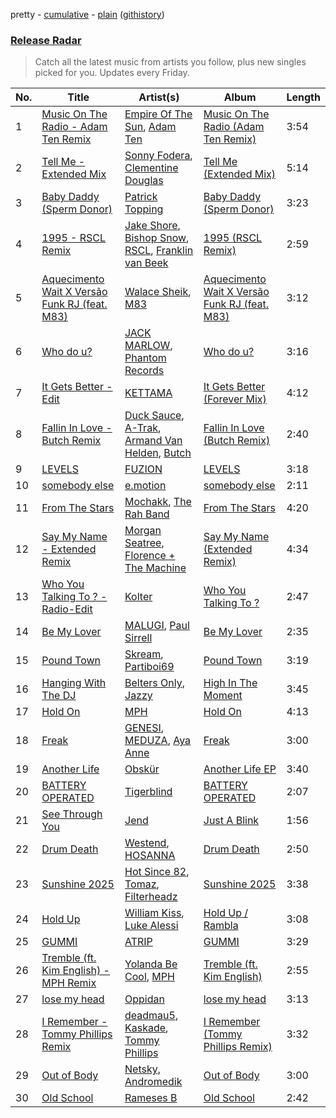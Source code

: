 pretty - [cumulative](/playlists/cumulative/Release%20Radar.md) - [plain](/playlists/plain/37i9dQZEVXbsudmxBFKW7G) ([githistory](https://github.githistory.xyz/vitokorn/spotify-playlist-archive/blob/master/playlists/plain/37i9dQZEVXbsudmxBFKW7G))
### [Release Radar](https://open.spotify.com/playlist/37i9dQZEVXbsudmxBFKW7G)

> Catch all the latest music from artists you follow, plus new singles picked for you. Updates every Friday.

| No. | Title | Artist(s) | Album | Length |
|---|---|---|---|---|
| 1 | [Music On The Radio - Adam Ten Remix](https://open.spotify.com/track/4ECz9b2xwtjUPz5VV0JXFj) | [Empire Of The Sun](https://open.spotify.com/artist/67hb7towEyKvt5Z8Bx306c), [Adam Ten](https://open.spotify.com/artist/05tmGPn4fFdVpnsMt0YW5S) | [Music On The Radio (Adam Ten Remix)](https://open.spotify.com/album/1S3SqDUZ56A76yulSnv6E9) | 3:54 |
| 2 | [Tell Me - Extended Mix](https://open.spotify.com/track/3kj8tPuSVV2zfN2axLsvST) | [Sonny Fodera](https://open.spotify.com/artist/39B7ChWwrWDs7zXlsu3MoP), [Clementine Douglas](https://open.spotify.com/artist/4DWuml4Jf6K81b5rAPwMb6) | [Tell Me (Extended Mix)](https://open.spotify.com/album/0HNuS9pTaLZ3X8EcF549je) | 5:14 |
| 3 | [Baby Daddy (Sperm Donor)](https://open.spotify.com/track/2VRsFSqinPPbwGlQl62PUX) | [Patrick Topping](https://open.spotify.com/artist/7yRimuQSC5Ks3T2Ts0iyZa) | [Baby Daddy (Sperm Donor)](https://open.spotify.com/album/6926mwT6gVyVq2oxv50Qoe) | 3:23 |
| 4 | [1995 - RSCL Remix](https://open.spotify.com/track/02jOA8XscMJHbyc0KWiGBO) | [Jake Shore](https://open.spotify.com/artist/4i0eQ8mdCbjAS5XnQIC7BA), [Bishop Snow](https://open.spotify.com/artist/2JKfOLsYxleweelfbQgZzF), [RSCL](https://open.spotify.com/artist/5pkU7zjIzHgfN1n91e51r3), [Franklin van Beek](https://open.spotify.com/artist/1XrHtJTuENeYtpEV3C1MYV) | [1995 (RSCL Remix)](https://open.spotify.com/album/41QJwythhfCQTaE79nFLFC) | 2:59 |
| 5 | [Aquecimento Wait X Versão Funk RJ (feat. M83)](https://open.spotify.com/track/292z0iHY9h1ergA0KqEH6Y) | [Walace Sheik](https://open.spotify.com/artist/6pRAFvs3EBJMGYSxua9yyl), [M83](https://open.spotify.com/artist/63MQldklfxkjYDoUE4Tppz) | [Aquecimento Wait X Versão Funk RJ (feat. M83)](https://open.spotify.com/album/5kklKlDMncF01PPOj4D9wj) | 3:12 |
| 6 | [Who do u?](https://open.spotify.com/track/5oWfXmdrVX0AMwEdJ8iSBf) | [JACK MARLOW](https://open.spotify.com/artist/5qIDbjJ9VyV3eogXzEA6H3), [Phantom Records](https://open.spotify.com/artist/1dHcunJQkysyrXIhVS7rOE) | [Who do u?](https://open.spotify.com/album/370zcbMnITY8CIMEHuotXr) | 3:16 |
| 7 | [It Gets Better - Edit](https://open.spotify.com/track/1e2n2qovOIYRJZZm875RHo) | [KETTAMA](https://open.spotify.com/artist/3an9rnsXKPCAMlZgH4A0n4) | [It Gets Better (Forever Mix)](https://open.spotify.com/album/1nQ8tCFXhFZ8RXJbqTPplO) | 4:12 |
| 8 | [Fallin In Love - Butch Remix](https://open.spotify.com/track/66DYTXeYxDpK2z3YVwDRoP) | [Duck Sauce](https://open.spotify.com/artist/0q8J3Yj810t5cpAYEJ7gxt), [A-Trak](https://open.spotify.com/artist/3TaUSUXn41GixL7zbvrIDt), [Armand Van Helden](https://open.spotify.com/artist/3cQA9WH8liZfeja1DxcDYE), [Butch](https://open.spotify.com/artist/5kLzaeSHrmS7okc5XNE6lv) | [Fallin In Love (Butch Remix)](https://open.spotify.com/album/1MGUCWOLpxMsRoCCICVe2O) | 2:40 |
| 9 | [LEVELS](https://open.spotify.com/track/55DwjFdPowTjzvukCzJEho) | [FUZION](https://open.spotify.com/artist/6Onz7lRkfK9vCyZDEKoFmB) | [LEVELS](https://open.spotify.com/album/6NY5wQbp6jqj4zODypYID9) | 3:18 |
| 10 | [somebody else](https://open.spotify.com/track/6aInSNYXYd5fSDZN5zX6Tc) | [e.motion](https://open.spotify.com/artist/1LXlu1Blu2l9pgaIMaD3DZ) | [somebody else](https://open.spotify.com/album/1hHndqjMpJ426F7xFruQ2z) | 2:11 |
| 11 | [From The Stars](https://open.spotify.com/track/5Pp3N0a8kvrEgCCJcPwQd6) | [Mochakk](https://open.spotify.com/artist/0rTh1tAdrEbdKZBTiiAQSo), [The Rah Band](https://open.spotify.com/artist/7MDoXA8Kfykq3gkBkDBLtH) | [From The Stars](https://open.spotify.com/album/6hzJ5qsreJG56WxSJoMyhF) | 4:20 |
| 12 | [Say My Name - Extended Remix](https://open.spotify.com/track/2o4jEBE8I1hk3BGkzcBGJP) | [Morgan Seatree](https://open.spotify.com/artist/0GInfEJXl2kGPhSsVqEqXh), [Florence + The Machine](https://open.spotify.com/artist/1moxjboGR7GNWYIMWsRjgG) | [Say My Name (Extended Remix)](https://open.spotify.com/album/1YzQ7POb0FXiVbiwX0zUvN) | 4:34 |
| 13 | [Who You Talking To ? - Radio-Edit](https://open.spotify.com/track/44MUfjvDTzTHnosJSORMa1) | [Kolter](https://open.spotify.com/artist/2Invsp3HSrAeJy4u7Retry) | [Who You Talking To ?](https://open.spotify.com/album/3jaXPHRq3JEZa4hzfYGhFc) | 2:47 |
| 14 | [Be My Lover](https://open.spotify.com/track/4CMMYnsYsM7gY3Gf7j10yf) | [MALUGI](https://open.spotify.com/artist/50udUOTR7dQUgyPwPuCLM6), [Paul Sirrell](https://open.spotify.com/artist/6BNmkoOlQMVJCf5kcCc41g) | [Be My Lover](https://open.spotify.com/album/5ej6OUxhJ6XNey2Il4svaW) | 2:35 |
| 15 | [Pound Town](https://open.spotify.com/track/61yXM2XDYQkjWJsydNtwTz) | [Skream](https://open.spotify.com/artist/2jbP92oFLWqPqogflK1wlW), [Partiboi69](https://open.spotify.com/artist/0CutULGVZ24wOr1HHYoEOL) | [Pound Town](https://open.spotify.com/album/6oqFuZKIyU7FKnk4RyjXET) | 3:19 |
| 16 | [Hanging With The DJ](https://open.spotify.com/track/2G4uSYqKPqd4D7KcP6jZN8) | [Belters Only](https://open.spotify.com/artist/1H1sDUWSlytzifZTDpKgUA), [Jazzy](https://open.spotify.com/artist/7zAAwgV5Wqmvpb4GzvlRkP) | [High In The Moment](https://open.spotify.com/album/389umoASY75bWRTuKxAUlG) | 3:45 |
| 17 | [Hold On](https://open.spotify.com/track/6pCrx0kmrXsXlMfKK9KksT) | [MPH](https://open.spotify.com/artist/62SCu33InHVq97VaWw3eof) | [Hold On](https://open.spotify.com/album/5EE83YjGBKzM6x5O9AT9rN) | 4:13 |
| 18 | [Freak](https://open.spotify.com/track/4w3dp65mVEKvTHeKZ7U2l8) | [GENESI](https://open.spotify.com/artist/4OG9hOPsfAEziKvOJj2SG7), [MEDUZA](https://open.spotify.com/artist/0xRXCcSX89eobfrshSVdyu), [Aya Anne](https://open.spotify.com/artist/5PbxcgpYKbG22qd9c3LNC1) | [Freak](https://open.spotify.com/album/01gA8BZQ4nRgWY3BP14HhT) | 3:00 |
| 19 | [Another Life](https://open.spotify.com/track/1atQBPo7bjrx3JD3mrU30g) | [Obskür](https://open.spotify.com/artist/29MTNlaVntQaQiDyj8KGwx) | [Another Life EP](https://open.spotify.com/album/1XyXQLugMdGNNyk34i6mRb) | 3:40 |
| 20 | [BATTERY OPERATED](https://open.spotify.com/track/2P7fnktG0n0P0UN9wUgas9) | [Tigerblind](https://open.spotify.com/artist/3Uy3rel4Zw9anDMtPIU9IA) | [BATTERY OPERATED](https://open.spotify.com/album/3e2A87CYUkCLsEtpDZXE8v) | 2:07 |
| 21 | [See Through You](https://open.spotify.com/track/1eLQCKC8NAPhLPjiggVNCS) | [Jend](https://open.spotify.com/artist/56WlN4e9YbaEI8KdXaFgTN) | [Just A Blink](https://open.spotify.com/album/1vUqm6iCiisZliOXJkUI3j) | 1:56 |
| 22 | [Drum Death](https://open.spotify.com/track/1gkTO34Xg6FO8W9HrxYR4E) | [Westend](https://open.spotify.com/artist/4epc3Bd0DOBA0kDywkRAsu), [HOSANNA](https://open.spotify.com/artist/7M9O9v7kmiDSjN4eKFSik7) | [Drum Death](https://open.spotify.com/album/4vqrNHTMoTgrN4DBH5b81t) | 2:50 |
| 23 | [Sunshine 2025](https://open.spotify.com/track/5uTjgnvttrNUfVFETRJ8TP) | [Hot Since 82](https://open.spotify.com/artist/1tRBmMtER4fGrzrt8O9VpS), [Tomaz](https://open.spotify.com/artist/3GXiP6aI7feec8YTvLJfwf), [Filterheadz](https://open.spotify.com/artist/6XqUjMGrl5jFwwyQ6hheit) | [Sunshine 2025](https://open.spotify.com/album/6EOLwD4dOgXcZ3G4QpYwtC) | 3:38 |
| 24 | [Hold Up](https://open.spotify.com/track/2ryb9UfpOrNG7DJC0klX0l) | [William Kiss](https://open.spotify.com/artist/2AI2RMWWeOAhkMhrQgxyNx), [Luke Alessi](https://open.spotify.com/artist/3Foat3c8Ui3HkvZghZAzQp) | [Hold Up / Rambla](https://open.spotify.com/album/3y5cYv4OnrWC7WvxwVj3Dj) | 3:08 |
| 25 | [GUMMI](https://open.spotify.com/track/4CE1DeTAXDCdbUBhlPtt03) | [ATRIP](https://open.spotify.com/artist/4fu0Er7pG6kZZa7Awf3NMI) | [GUMMI](https://open.spotify.com/album/7o1afJdvf4oDB98Pkw7JrF) | 3:29 |
| 26 | [Tremble (ft. Kim English) - MPH Remix](https://open.spotify.com/track/2dpnKA2CVuFwJrgY4AHAZC) | [Yolanda Be Cool](https://open.spotify.com/artist/4KkHjCe8ouh8C2P9LPoD4F), [MPH](https://open.spotify.com/artist/62SCu33InHVq97VaWw3eof) | [Tremble (ft. Kim English)](https://open.spotify.com/album/2Fji8FWMOMhF1mLiH5taPF) | 2:55 |
| 27 | [lose my head](https://open.spotify.com/track/1KvFu6zoNcPc6TvjykGtPr) | [Oppidan](https://open.spotify.com/artist/338p7qzZTDJSHJzSjIZMFK) | [lose my head](https://open.spotify.com/album/6uZQgll8GIBJ2KvAfW5TtE) | 3:13 |
| 28 | [I Remember - Tommy Phillips Remix](https://open.spotify.com/track/5qaBH4UBmWeidfGSQfnW51) | [deadmau5](https://open.spotify.com/artist/2CIMQHirSU0MQqyYHq0eOx), [Kaskade](https://open.spotify.com/artist/6TQj5BFPooTa08A7pk8AQ1), [Tommy Phillips](https://open.spotify.com/artist/3Z1hS6haFjSDvQc8TORkIW) | [I Remember (Tommy Phillips Remix)](https://open.spotify.com/album/0jkSuitxQSLXjXAkFOJacT) | 3:32 |
| 29 | [Out of Body](https://open.spotify.com/track/5IIAVsQXrrXzAzSgMHdDJV) | [Netsky](https://open.spotify.com/artist/5TgQ66WuWkoQ2xYxaSTnVP), [Andromedik](https://open.spotify.com/artist/7miXLG9boDOGHJaEelSL7T) | [Out of Body](https://open.spotify.com/album/3Fxxs7rkx9hKtsfCQlto1d) | 3:00 |
| 30 | [Old School](https://open.spotify.com/track/4PJ2d3KGZ0goovJMHOpxwr) | [Rameses B](https://open.spotify.com/artist/06EfEcjc0vdvI6VNL0soIO) | [Old School](https://open.spotify.com/album/7Moh1CwiKkoFwm6R4nVfnV) | 2:42 |